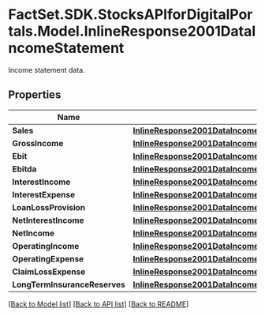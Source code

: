 # FactSet.SDK.StocksAPIforDigitalPortals.Model.InlineResponse2001DataIncomeStatement
Income statement data.

## Properties

Name | Type | Description | Notes
------------ | ------------- | ------------- | -------------
**Sales** | [**InlineResponse2001DataIncomeStatementSales**](InlineResponse2001DataIncomeStatementSales.md) |  | [optional] 
**GrossIncome** | [**InlineResponse2001DataIncomeStatementGrossIncome**](InlineResponse2001DataIncomeStatementGrossIncome.md) |  | [optional] 
**Ebit** | [**InlineResponse2001DataIncomeStatementEbit**](InlineResponse2001DataIncomeStatementEbit.md) |  | [optional] 
**Ebitda** | [**InlineResponse2001DataIncomeStatementEbitda**](InlineResponse2001DataIncomeStatementEbitda.md) |  | [optional] 
**InterestIncome** | [**InlineResponse2001DataIncomeStatementInterestIncome**](InlineResponse2001DataIncomeStatementInterestIncome.md) |  | [optional] 
**InterestExpense** | [**InlineResponse2001DataIncomeStatementInterestExpense**](InlineResponse2001DataIncomeStatementInterestExpense.md) |  | [optional] 
**LoanLossProvision** | [**InlineResponse2001DataIncomeStatementLoanLossProvision**](InlineResponse2001DataIncomeStatementLoanLossProvision.md) |  | [optional] 
**NetInterestIncome** | [**InlineResponse2001DataIncomeStatementNetInterestIncome**](InlineResponse2001DataIncomeStatementNetInterestIncome.md) |  | [optional] 
**NetIncome** | [**InlineResponse2001DataIncomeStatementNetIncome**](InlineResponse2001DataIncomeStatementNetIncome.md) |  | [optional] 
**OperatingIncome** | [**InlineResponse2001DataIncomeStatementOperatingIncome**](InlineResponse2001DataIncomeStatementOperatingIncome.md) |  | [optional] 
**OperatingExpense** | [**InlineResponse2001DataIncomeStatementOperatingExpense**](InlineResponse2001DataIncomeStatementOperatingExpense.md) |  | [optional] 
**ClaimLossExpense** | [**InlineResponse2001DataIncomeStatementClaimLossExpense**](InlineResponse2001DataIncomeStatementClaimLossExpense.md) |  | [optional] 
**LongTermInsuranceReserves** | [**InlineResponse2001DataIncomeStatementLongTermInsuranceReserves**](InlineResponse2001DataIncomeStatementLongTermInsuranceReserves.md) |  | [optional] 

[[Back to Model list]](../README.md#documentation-for-models) [[Back to API list]](../README.md#documentation-for-api-endpoints) [[Back to README]](../README.md)

